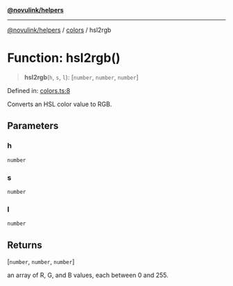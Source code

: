 [**@novulink/helpers**](../../README.md)

***

[@novulink/helpers](../../README.md) / [colors](../README.md) / hsl2rgb

# Function: hsl2rgb()

> **hsl2rgb**(`h`, `s`, `l`): \[`number`, `number`, `number`\]

Defined in: [colors.ts:8](https://github.com/M-Media-Group/app.novu.link/blob/185285297b092339554122b4cf56a2dcd7525fea/packages/helpers/src/colors.ts#L8)

Converts an HSL color value to RGB.

## Parameters

### h

`number`

### s

`number`

### l

`number`

## Returns

\[`number`, `number`, `number`\]

an array of R, G, and B values, each between 0 and 255.
